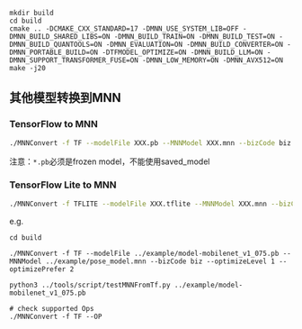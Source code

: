 ~~~
mkdir build 
cd build
cmake .. -DCMAKE_CXX_STANDARD=17 -DMNN_USE_SYSTEM_LIB=OFF -DMNN_BUILD_SHARED_LIBS=ON -DMNN_BUILD_TRAIN=ON -DMNN_BUILD_TEST=ON -DMNN_BUILD_QUANTOOLS=ON -DMNN_EVALUATION=ON -DMNN_BUILD_CONVERTER=ON -DMNN_PORTABLE_BUILD=ON -DTFMODEL_OPTIMIZE=ON -DMNN_BUILD_LLM=ON -DMNN_SUPPORT_TRANSFORMER_FUSE=ON -DMNN_LOW_MEMORY=ON -DMNN_AVX512=ON
make -j20
~~~

## 其他模型转换到MNN
### TensorFlow to MNN
```bash
./MNNConvert -f TF --modelFile XXX.pb --MNNModel XXX.mnn --bizCode biz
```
注意：`*.pb`必须是frozen model，不能使用saved_model

### TensorFlow Lite to MNN
```bash
./MNNConvert -f TFLITE --modelFile XXX.tflite --MNNModel XXX.mnn --bizCode biz
```

e.g.
~~~
cd build

./MNNConvert -f TF --modelFile ../example/model-mobilenet_v1_075.pb --MNNModel ../example/pose_model.mnn --bizCode biz --optimizeLevel 1 --optimizePrefer 2

python3 ../tools/script/testMNNFromTf.py ../example/model-mobilenet_v1_075.pb

# check supported Ops
./MNNConvert -f TF --OP
~~~